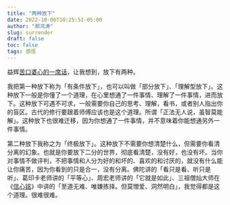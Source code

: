 ```yaml
---
title: "两种放下"
date: 2022-10-06T10:25:51-05:00
author: "郝鸿涛"
slug: surrender
draft: false
toc: false
tags: 感悟
---
```

益辉[苦口婆心的一席话](/cn/2022/10/02/lesson/)，让我想到，放下有两种。

我把第一种放下称为「有条件放下」，也可以叫做「部分放下」、「理解型放下」。这种放下一般是你懂了一个道理，在心里想通了一件事情、理解了一件事情，进而放下。这种放下可遇不可求，一般需要你自己的思考、理解，看书，或者别人指出你的盲区。古代的修行要跟着师傅应该也是这个道理。所谓「正法无人说，虽智莫能解」。这种放下也很难迁移，因为你想通了一件事情，并不意味着你能想通另外一件事情。

第二种放下我称之为「终极放下」。这种放下不需要你想清楚什么，但需要你看清分离的幻象。也就是你要放下二分的世界，彻底看清楚，没有好，也没有坏。当你对事情不做评判，不把事情和人分为好的和坏的、喜欢的和讨厌的，就没有什么能让你痛苦，因为你看到的只是合一，没有分离。佛陀讲的「看只是看、听只是听」、葛印卡老师讲的「平等心」、周宏老师讲的「它就是如此」、三祖僧灿大师在《[信心铭](https://bookgb.bfnn.org/books/0845.htm)》中讲的「至道无难、唯嫌拣择。但莫憎爱、洞然明白」，我觉得都是这个道理。很难很难。